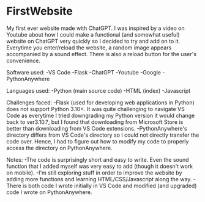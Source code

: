 # FirstWebsite
My first ever website made with ChatGPT.
I was inspired by a video on Youtube about how I could make a functional (and somewhat useful) website on ChatGPT very quickly so I decided to try and add on to it. 
Everytime you enter/reload the website, a random image appears accompanied by a sound effect. There is also a reload button for the user's convenience. 

Software used:
-VS Code
-Flask
-ChatGPT
-Youtube
-Google
-PythonAnywhere

Languages used:
-Python (main source code)
-HTML (index)
-Javascript

Challenges faced:
-Flask (used for developing web applications in Python) does not support Python 3.10+. It was quite challenging to navigate VS Code as everytime I tried downgrading my Python version it would change back to ver3.10.?, but I found that downloading from Microsoft Store is better than downloading from VS Code extensions.
-PythonAnywhere's directory differs from VS Code's directory so I could not directly transfer the code over. Hence, I had to figure out how to modify my code to properly access the directory on PythonAnywhere.

Notes:
-The code is surprisingly short and easy to write. Even the sound function that I added myself was very easy to add (though it doesn't work on mobile).
-I'm still exploring stuff in order to improve the website by adding more functions and learning HTML/CSS/Javascript along the way.
-There is both code I wrote initially in VS Code and modified (and upgraded) code I wrote on PythonAnywhere.
